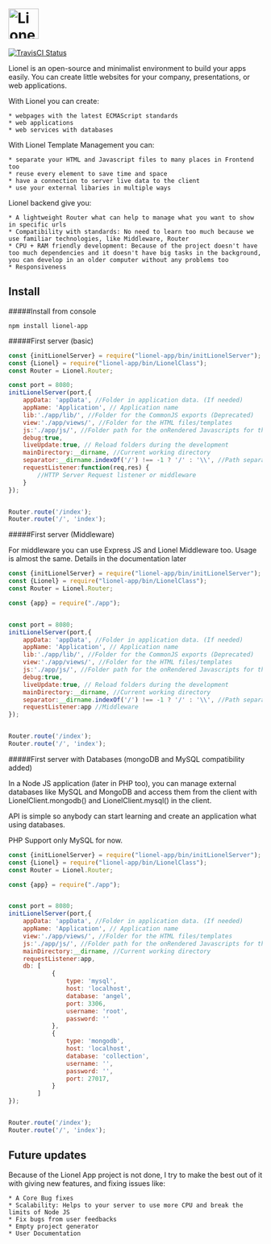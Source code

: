 # <a href='https://www.meteor.com'><img src='https://reterics.com/lionel.png' height='60' alt='Lionel'></a>
[![TravisCI Status](https://api.travis-ci.org/RedAty/lionel-app.svg?branch=master)](https://travis-ci.org/RedAty/lionel-app)

Lionel is an open-source and minimalist environment to build your apps easily. You can create little websites for your company, presentations, or web applications.

With Lionel you can create:

    * webpages with the latest ECMAScript standards
    * web applications
    * web services with databases

With Lionel Template Management you can:

    * separate your HTML and Javascript files to many places in Frontend too
    * reuse every element to save time and space
    * have a connection to server live data to the client
    * use your external libaries in multiple ways

Lionel backend give you:

    * A lightweight Router what can help to manage what you want to show in specific urls
    * Compatibility with standards: No need to learn too much because we use familiar technologies, like Middleware, Router
    * CPU + RAM friendly development: Because of the project doesn't have too much dependencies and it doesn't have big tasks in the background, you can develop in an older computer without any problems too
    * Responsiveness

## Install

#####Install from console
```
npm install lionel-app
```

#####First server (basic)

```javascript
const {initLionelServer} = require("lionel-app/bin/initLionelServer");
const {Lionel} = require("lionel-app/bin/LionelClass");
const Router = Lionel.Router;

const port = 8080;
initLionelServer(port,{
	appData: 'appData', //Folder in application data. (If needed)
	appName: 'Application', // Application name
	lib:'./app/lib/', //Folder for the CommonJS exports (Deprecated)
	view:'./app/views/', //Folder for the HTML files/templates
	js:'./app/js/', //Folder path for the onRendered Javascripts for the templates
	debug:true,
	liveUpdate:true, // Reload folders during the development
	mainDirectory:__dirname, //Current working directory
	separator:__dirname.indexOf('/') !== -1 ? '/' : '\\', //Path separator, (slash) If you want to add a custom
	requestListener:function(req,res) {
		//HTTP Server Request listener or middleware
	}
});


Router.route('/index');
Router.route('/', 'index');

```

#####First server (Middleware)

For middleware you can use Express JS and Lionel Middleware too. Usage is almost the same. Details in the documentation later

```javascript
const {initLionelServer} = require("lionel-app/bin/initLionelServer");
const {Lionel} = require("lionel-app/bin/LionelClass");
const Router = Lionel.Router;

const {app} = require("./app");


const port = 8080;
initLionelServer(port,{
	appData: 'appData', //Folder in application data. (If needed)
	appName: 'Application', // Application name
	lib:'./app/lib/', //Folder for the CommonJS exports (Deprecated)
	view:'./app/views/', //Folder for the HTML files/templates
	js:'./app/js/', //Folder path for the onRendered Javascripts for the templates
	debug:true,
	liveUpdate:true, // Reload folders during the development
	mainDirectory:__dirname, //Current working directory
	separator:__dirname.indexOf('/') !== -1 ? '/' : '\\', //Path separator, (slash) If you want to add a custom
	requestListener:app //Middleware
});


Router.route('/index');
Router.route('/', 'index');

```

#####First server with Databases (mongoDB and MySQL compatibility added)

In a Node JS application (later in PHP too), you can manage external databases like MySQL and MongoDB and access 
them from the client with LionelClient.mongodb() and LionelClient.mysql() in the client.

API is simple so anybody can start learning and create an application what using databases.

PHP Support only MySQL for now.

```javascript
const {initLionelServer} = require("lionel-app/bin/initLionelServer");
const {Lionel} = require("lionel-app/bin/LionelClass");
const Router = Lionel.Router;

const {app} = require("./app");


const port = 8080;
initLionelServer(port,{
	appData: 'appData', //Folder in application data. (If needed)
	appName: 'Application', // Application name
	view:'./app/views/', //Folder for the HTML files/templates
	js:'./app/js/', //Folder path for the onRendered Javascripts for the templates
	mainDirectory:__dirname, //Current working directory
	requestListener:app,
	db: [
    		{
    			type: 'mysql',
    			host: 'localhost',
    			database: 'angel',
    			port: 3306,
    			username: 'root',
    			password: ''
    		},
    		{
    			type: 'mongodb',
    			host: 'localhost',
    			database: 'collection',
    			username: '',
    			password: '',
    			port: 27017,
    		}
    	]
});


Router.route('/index');
Router.route('/', 'index');

```
## Future updates

Because of the Lionel App project is not done, I try to make the best out of it with giving new features, and fixing issues like:


    * A Core Bug fixes
    * Scalability: Helps to your server to use more CPU and break the limits of Node JS
    * Fix bugs from user feedbacks
    * Empty project generator
    * User Documentation
